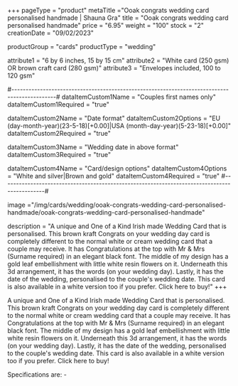 +++
pageType = "product"
metaTitle ="Ooak congrats wedding card personalised handmade | Shauna Gra"
title = "Ooak congrats wedding card personalised handmade"
price = "6.95"
weight = "100"
stock = "2"
creationDate = "09/02/2023"

productGroup = "cards"
productType = "wedding"
 
attribute1 = "6 by 6 inches, 15 by 15 cm" 
attribute2 = "White card (250 gsm) OR brown craft card (280 gsm)"
attribute3 = "Envelopes included, 100 to 120 gsm"
 

#---------------------------------------------------------------------------------------------#
dataItemCustom1Name = "Couples first names only"
dataItemCustom1Required = "true"

dataItemCustom2Name = "Date format"
dataItemCustom2Options = "EU (day-month-year)(23-5-18)[+0.00]|USA (month-day-year)(5-23-18)[+0.00]"
dataItemCustom2Required = "true"

dataItemCustom3Name = "Wedding date in above format"
dataItemCustom3Required = "true"

dataItemCustom4Name = "Card/design options"
dataItemCustom4Options = "White and silver|Brown and gold"
dataItemCustom4Required = "true"
#---------------------------------------------------------------------------------------------#

image ="/img/cards/wedding/ooak-congrats-wedding-card-personalised-handmade/ooak-congrats-wedding-card-personalised-handmade"
 
description = "A unique and One of a Kind Irish made Wedding Card that is personalised.  This brown kraft Congrats on your wedding day card is completely different to the normal white or cream wedding card that a couple may receive.  It has Congratulations at the top with Mr & Mrs (Surname required) in an elegant black font.  The middle of my design has a gold leaf embellishment with little white resin flowers on it.  Underneath this 3d arrangement, it has the words (on your wedding day).  Lastly, it has the date of the wedding, personalised to the couple's wedding date.  This card is also available in a white version too if you prefer.  Click here to buy!"
+++

A unique and One of a Kind Irish made Wedding Card that is personalised. This brown kraft Congrats on your wedding day card is completely different to the normal white or cream wedding card that a couple may receive. It has Congratulations at the top with Mr & Mrs (Surname required) in an elegant black font. The middle of my design has a gold leaf embellishment with little white resin flowers on it. Underneath this 3d arrangement, it has the words (on your wedding day). Lastly, it has the date of the wedding, personalised to the couple's wedding date. This card is also available in a white version too if you prefer. Click here to buy!

Specifications are: -
